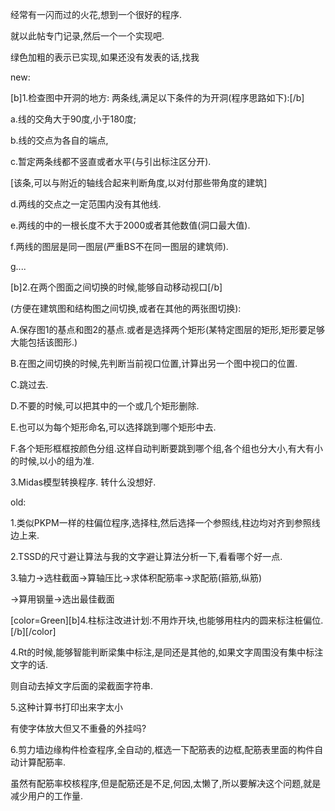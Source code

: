 经常有一闪而过的火花,想到一个很好的程序.
就以此帖专门记录,然后一个一个实现吧.

绿色加粗的表示已实现,如果还没有发表的话,找我

new:
[b]1.检查图中开洞的地方: 两条线,满足以下条件的为开洞(程序思路如下):[/b]
a.线的交角大于90度,小于180度;
b.线的交点为各自的端点,
c.暂定两条线都不竖直或者水平(与引出标注区分开).
[该条,可以与附近的轴线合起来判断角度,以对付那些带角度的建筑]
d.两线的交点之一定范围内没有其他线.
e.两线的中的一根长度不大于2000或者其他数值(洞口最大值).
f.两线的图层是同一图层(严重BS不在同一图层的建筑师).
g....

[b]2.在两个图面之间切换的时候,能够自动移动视口[/b]
(方便在建筑图和结构图之间切换,或者在其他的两张图切换):
A.保存图1的基点和图2的基点.或者是选择两个矩形(某特定图层的矩形,矩形要足够大能包括该图形.)
B.在图之间切换的时候,先判断当前视口位置,计算出另一个图中视口的位置.
C.跳过去.
D.不要的时候,可以把其中的一个或几个矩形删除.
E.也可以为每个矩形命名,可以选择跳到哪个矩形中去.

F.各个矩形框框按颜色分组.这样自动判断要跳到哪个组,各个组也分大小,有大有小的时候,以小的组为准.

3.Midas模型转换程序. 转什么没想好.

old:

1.类似PKPM一样的柱偏位程序,选择柱,然后选择一个参照线,柱边均对齐到参照线边上来.

2.TSSD的尺寸避让算法与我的文字避让算法分析一下,看看哪个好一点.

3.轴力->选柱截面->算轴压比->求体积配筋率->求配筋(箍筋,纵筋)
->算用钢量->选出最佳截面

[color=Green][b]4.柱标注改进计划:不用炸开块,也能够用柱内的圆来标注桩偏位.[/b][/color]

4.Rt的时候,能够智能判断梁集中标注,是同还是其他的,如果文字周围没有集中标注文字的话.
则自动去掉文字后面的梁截面字符串.

5.这种计算书打印出来字太小
有使字体放大但又不重叠的外挂吗?

6.剪力墙边缘构件检查程序,全自动的,框选一下配筋表的边框,配筋表里面的构件自动计算配筋率.
虽然有配筋率校核程序,但是配筋还是不足,何因,太懒了,所以要解决这个问题,就是减少用户的工作量.